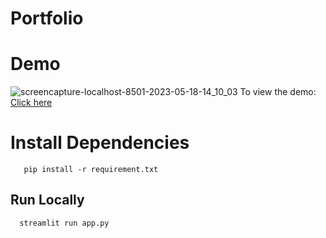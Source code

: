 # Portfolio

# Demo


![screencapture-localhost-8501-2023-05-18-14_10_03](https://github.com/Ajay1812/Portfolio/assets/81603467/42273de7-fa2d-43ca-b43d-3f17ce42e738)
To view the demo: [Click here](https://ajay-portfolio-01.streamlit.app/)

# Install Dependencies

```Requirements
   pip install -r requirement.txt
```  

## Run Locally

```Run 
  streamlit run app.py
```
